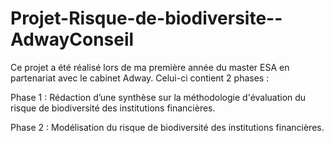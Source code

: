 # Projet-Risque-de-biodiversite--AdwayConseil

Ce projet a été réalisé lors de ma première année du master ESA en partenariat avec le cabinet Adway. 
Celui-ci contient 2 phases :

Phase 1 : Rédaction d’une synthèse sur la méthodologie d'évaluation du risque de biodiversité des institutions financières.

Phase 2 : Modélisation du risque de biodiversité des institutions financières.
